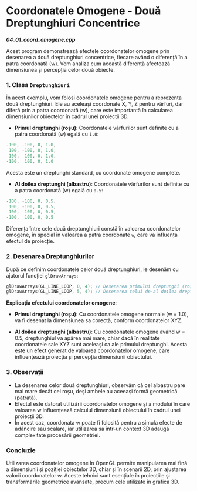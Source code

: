 # Coordonatele Omogene - Două Dreptunghiuri Concentrice

_**04_01_coord_omogene.cpp**_

Acest program demonstrează efectele coordonatelor omogene prin desenarea a două dreptunghiuri concentrice, fiecare având o diferență în a patra coordonată (w). Vom analiza cum această diferență afectează dimensiunea și percepția celor două obiecte.

### 1. Clasa `Dreptunghiuri`

În acest exemplu, vom folosi coordonatele omogene pentru a reprezenta două dreptunghiuri. Ele au aceleași coordonate X, Y, Z pentru vârfuri, dar diferă prin a patra coordonată (w), care este importantă în calcularea dimensiunilor obiectelor în cadrul unei proiecții 3D.

- **Primul dreptunghi (roșu)**: Coordonatele vârfurilor sunt definite cu a patra coordonată (w) egală cu `1.0`:

```cpp
-100, -100, 0, 1.0,
 100, -100, 0, 1.0,
 100,  100, 0, 1.0,
-100,  100, 0, 1.0
```

Acesta este un dreptunghi standard, cu coordonate omogene complete.

- **Al doilea dreptunghi (albastru)**: Coordonatele vârfurilor sunt definite cu a patra coordonată (w) egală cu `0.5`:

```cpp
-100, -100, 0, 0.5,
 100, -100, 0, 0.5,
 100,  100, 0, 0.5,
-100,  100, 0, 0.5
```

Diferența între cele două dreptunghiuri constă în valoarea coordonatelor omogene, în special în valoarea a patra coordonate `w`, care va influența efectul de proiecție.

### 2. Desenarea Dreptunghiurilor

După ce definim coordonatele celor două dreptunghiuri, le desenăm cu ajutorul funcției `glDrawArrays`:

```cpp
glDrawArrays(GL_LINE_LOOP, 0, 4); // Desenarea primului dreptunghi (roșu)
glDrawArrays(GL_LINE_LOOP, 5, 4); // Desenarea celui de-al doilea dreptunghi (albastru)
```

**Explicația efectului coordonatelor omogene**:

- **Primul dreptunghi (roșu)**: Cu coordonatele omogene normale (w = 1.0), va fi desenat la dimensiunea sa corectă, conform coordonatelor XYZ.

- **Al doilea dreptunghi (albastru)**: Cu coordonatele omogene având w = 0.5, dreptunghiul va apărea mai mare, chiar dacă în realitate coordonatele sale XYZ sunt aceleași ca ale primului dreptunghi. Acesta este un efect generat de valoarea coordonatelor omogene, care influențează proiecția și percepția dimensiunii obiectului.

### 3. Observații

- La desenarea celor două dreptunghiuri, observăm că cel albastru pare mai mare decât cel roșu, deși ambele au aceeași formă geometrică (patrată).
- Efectul este datorat utilizării coordonatelor omogene și a modului în care valoarea w influențează calculul dimensiunii obiectului în cadrul unei proiecții 3D.
- În acest caz, coordonata w poate fi folosită pentru a simula efecte de adâncire sau scalare, iar utilizarea sa într-un context 3D adaugă complexitate procesării geometriei.

### Concluzie

Utilizarea coordonatelor omogene în OpenGL permite manipularea mai fină a dimensiunii și poziției obiectelor 3D, chiar și în scenarii 2D, prin ajustarea valorii coordonatelor w. Aceste tehnici sunt esențiale în proiecțiile și transformările geometrice avansate, precum cele utilizate în grafica 3D.